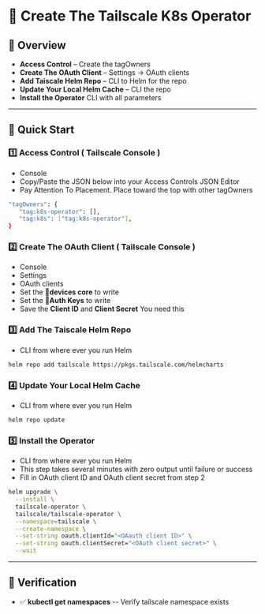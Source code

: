 # 🚀 Create The Tailscale K8s Operator

## 🌟 Overview  
  
- **Access Control** – Create the tagOwners
- **Create The OAuth Client** – Settings -> OAuth clients
- **Add Taiscale Helm Repo** – CLI to Helm for the repo
- **Update Your Local Helm Cache** – CLI the repo
- **Install the Operator** CLI with all parameters  

---

## 🚀 Quick Start  

### 1️⃣ Access Control  ( Tailscale Console )
- Console
- Copy/Paste the JSON below into your Access Controls JSON Editor
- Pay Attention To Placement. Place toward the top with other tagOwners
```sh
"tagOwners": {
   "tag:k8s-operator": [],
   "tag:k8s": ["tag:k8s-operator"],
}

```

### 2️⃣ Create The OAuth Client ( Tailscale Console )  
- Console
- Settings
- OAuth clients
- Set the  📌**devices core** to write
- Set the  📌**Auth Keys** to write
- Save the **Client ID** and **Client Secret** You need this

### 3️⃣ Add The Taiscale Helm Repo
- CLI from where ever you run Helm
```sh
helm repo add tailscale https://pkgs.tailscale.com/helmcharts
```

### 4️⃣ Update Your Local Helm Cache 
- CLI from where ever you run Helm
```sh
helm repo update
```

### 5️⃣ Install the Operator  
- CLI from where ever you run Helm
- This step takes several minutes with zero output until failure or success
- Fill in OAuth client ID and OAuth client secret from step 2
```sh
helm upgrade \
  --install \
  tailscale-operator \
  tailscale/tailscale-operator \
  --namespace=tailscale \
  --create-namespace \
  --set-string oauth.clientId="<OAauth client ID>" \
  --set-string oauth.clientSecret="<OAuth client secret>" \
  --wait
```

---

## 📌 Verification  

- ✅ **kubectl get namespaces** -- Verify tailscale namespace exists
  
